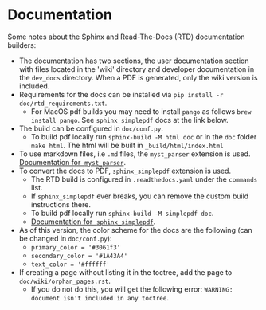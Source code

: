 # Documentation

Some notes about the Sphinx and Read-The-Docs (RTD) documentation builders:

- The documentation has two sections, the user documentation section with files located in the 'wiki' directory and developer documentation in the `dev_docs` directory. When a PDF is generated, only the wiki version is included. 
- Requirements for the docs can be installed via `pip install -r doc/rtd_requirements.txt`. 
    - For MacOS pdf builds you may need to install `pango` as follows `brew install pango`. See `sphinx_simplepdf` docs at the link below. 
- The build can be configured in `doc/conf.py`.
     - To build pdf locally run `sphinx-build -M html doc` or in the `doc` folder `make html`. The html will be built in `_build/html/index.html`
- To use markdown files, i.e `.md` files, the `myst_parser` extension is used. [Documentation for  `myst_parser`](https://myst-parser.readthedocs.io/en/latest/).
- To convert the docs to PDF, `sphinx_simplepdf` extension is used.
    - The RTD build is configured in `.readthedocs.yaml` under the `commands` list. 
    - If `sphinx_simplepdf` ever breaks, you can remove the custom build instructions there. 
    - To build pdf locally run `sphinx-build -M simplepdf doc`.
    - [Documentation for  `sphinx_simplepdf`](https://sphinx-simplepdf.readthedocs.io/en/latest/index.html).
- As of this version, the color scheme for the docs are the following (can be changed in `doc/conf.py`):
    - `primary_color = '#3061f3'`
    - `secondary_color = '#1A43A4'`
    - `text_color = '#ffffff'`
- If creating a page without listing it in the toctree, add the page to `doc/wiki/orphan_pages.rst`. 
    - If you do not do this, you will get the following error: `WARNING: document isn't included in any toctree`.